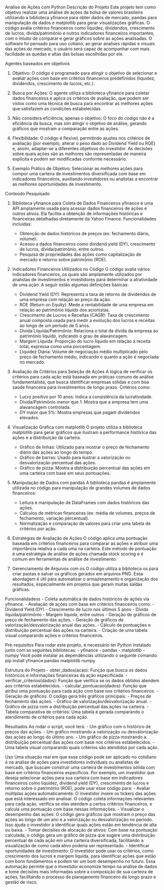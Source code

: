 Análise de Ações com Python
Descrição do Projeto
Este projeto tem como objetivo realizar uma análise de ações da bolsa de valores brasileira utilizando a biblioteca yfinance para obter dados de mercado, pandas para manipulação de dados e matplotlib para gerar visualizações gráficas. O código avalia critérios financeiros como liquidez, dividendos, crescimento de lucros, dívida/patrimônio e outros indicadores financeiros importantes, com o intuito de comparar e gerar gráficos sobre as ações analisadas. O software foi pensado para uso cotiano, ao gerar analises rápidas e visuais das ações do mercado, o usuário será capaz de acompanhar com mais facilidade as quedas e altas das bolsas escolhidas por ele.

Agentes baseados em objetivos
1. Objetivo: O código é programado para atingir o objetivo de selecionar e avaliar ações com base em critérios financeiros predefinidos (liquidez, dividendos, crescimento de lucros, etc.).

2. Busca por Ações: O agente utiliza a biblioteca yfinance para coletar dados financeiros e aplica os critérios de avaliação, que podem ser vistos como uma técnica de busca para encontrar as melhores ações que satisfazem as condições estabelecidas.

3. Não considera eficiência, apenas o objetivo: O foco do código não é a eficiência da busca, mas sim atingir o objetivo de análise, gerando gráficos que mostram a comparação entre as ações.

4. Flexibilidade: O código é flexível, permitindo ajustes nos critérios de avaliação (por exemplo, alterar o peso dado ao Dividend Yield ou ROE) e, assim, adaptar-se a diferentes objetivos do investidor. As decisões sobre quais ações são as melhores são representadas de maneira explícita e podem ser modificadas conforme necessário.

5. Exemplo Prático de Objetivo: Selecionar as melhores ações para compor uma carteira de investimentos diversificada com base em indicadores financeiros, auxiliando investidores ou analistas a encontrar as melhores oportunidades de investimento.

Conteúdo Pesquisado
1. Biblioteca yfinance para Coleta de Dados Financeiros
    yfinance é uma API amplamente usada para acessar dados financeiros de ações e outros ativos. Ela facilita a obtenção de informações históricas e financeiras detalhadas diretamente da Yahoo Finance.
    Funcionalidades incluídas:
    - Obtenção de dados históricos de preços (ex: fechamento diário, volume).
    - Acesso a dados financeiros como dividend yield (DY), crescimento de lucros, dívida/patrimônio, entre outros.
    - Pesquisa de propriedades das ações como capitalização de mercado e retorno sobre patrimônio (ROE).

2. Indicadores Financeiros Utilizados no Código
    O código avalia vários indicadores financeiros, os quais são amplamente utilizados por analistas de investimentos e investidores para determinar a atratividade de uma ação. A seguir estão algumas definições básicas:
    - Dividend Yield (DY): Representa a taxa de retorno de dividendos de uma empresa com relação ao preço da ação.
    - ROE (Return on Equity): Mede a rentabilidade de uma empresa em relação ao patrimônio líquido dos acionistas.
    - Crescimento de Lucros e Receitas (CAGR): Taxa de crescimento anual composta usada para medir a evolução dos lucros e receitas ao longo de um período de 5 anos.
    - Dívida Líquida/Patrimônio: Relaciona o total da dívida da empresa ao patrimônio líquido, indicando o grau de alavancagem.
    - Margem Líquida: Proporção do lucro líquido em relação à receita total, expressa como uma porcentagem.
    - Liquidez Diária: Volume de negociação médio multiplicado pelo preço de fechamento médio, indicando o quanto a ação é negociada no mercado.

3. Avaliação de Critérios para Seleção de Ações
    A lógica de verificar os critérios para cada ação está baseada em práticas comuns de análise fundamentalista, que busca identificar empresas sólidas e com boa saúde financeira para investimentos de longo prazo. Critérios como:
    - Lucro positivo por 10 anos: Indica a consistência da lucratividade.
    - Dívida/Patrimônio menor que 1: Mostra que a empresa tem uma alavancagem controlada.
    - DY maior que 5%: Mostra empresas que pagam dividendos elevados.

4. Visualização Gráfica com matplotlib
    O projeto utiliza a biblioteca matplotlib para gerar gráficos que ilustram a performance histórica das ações e a distribuição da carteira.
    - Gráfico de linhas: Utilizado para mostrar o preço de fechamento diário das ações ao longo do tempo.
    - Gráfico de barras: Usado para ilustrar a valorização ou desvalorização percentual das ações.
    - Gráfico de pizza: Mostra a distribuição percentual das ações em uma carteira com base em seus pontuações.
5. Manipulação de Dados com pandas
    A biblioteca pandas é amplamente utilizada no código para manipulação de grandes volumes de dados financeiros:
    - Leitura e manipulação de DataFrames com dados históricos das ações.
    - Cálculos de métricas financeiras (ex: média de volumes, preços de fechamento, variação percentual).
    - Normalização e comparação de valores para criar uma tabela de critérios por ação.

6. Estratégias de Avaliação de Ações
    O código aplica uma pontuação baseada em critérios financeiros para comparar as ações e atribuir uma importância relativa a cada uma na carteira. Este método de pontuação é uma estratégia de análise de ações chamada stock scoring e é comum em ferramentas de análise de investimento.

7. Gerenciamento de Arquivos com os
    O código utiliza a biblioteca os para criar pastas e salvar os gráficos gerados em arquivos PNG. Essa abordagem é útil para automatizar o armazenamento e organização dos resultados, especialmente em projetos que geram muitas saídas gráficas.

Funcionalidadess
    - Coleta automática de dados históricos de ações via yfinance.
    - Avaliação de ações com base em critérios financeiros como:
        - Dividend Yield (DY)
        - Crescimento de lucro nos últimos 5 anos
        - Dívida líquida/patrimônio
        - Margem líquida, entre outros
    - Geração de gráficos de preço de fechamento das ações.
    - Geração de gráficos de valorização/desvalorização anual das ações.
    - Cálculo de pontuações e distribuição percentual das ações na carteira.
    - Criação de uma tabela visual comparando ações e critérios financeiros.

Pré-requisitos
Para rodar este projeto, é necessário ter Python instalado junto com as seguintes bibliotecas:
    - yfinance
    - pandas
    - matplotlib
    - numpy
Você pode instalar as dependências utilizando o seguinte comando:
    pip install yfinance pandas matplotlib numpy

Estrutura do Projeto
    - obter_dados(acao): Função que busca os dados históricos e informações financeiras da ação especificada.
    - verificar_criterios(dados): Função que verifica se os dados obtidos atendem aos critérios estabelecidos.
    - calcular_pontuacao(dados): Função que atribui uma pontuação para cada ação com base nos critérios financeiros.
    - Geração de gráficos: O código gera três gráficos principais:
    - Preços de fechamento das ações.
    - Gráfico de valorização/desvalorização anual.
    - Gráfico de pizza com a distribuição percentual das ações na carteira.
    - Tabela comparativa de critérios: Uma tabela é gerada comparando o atendimento de critérios para cada ação.

Resultados
    Ao rodar o script, você terá:
    - Um gráfico com o histórico de preços das ações.
    - Um gráfico mostrando a valorização ou desvalorização das ações ao longo do último ano.
    - Um gráfico de pizza mostrando a distribuição percentual das ações com base nos critérios estabelecidos.
    - Uma tabela visual comparando quais critérios são atendidos por cada ação.

Uso
    Uma situação real em que esse código pode ser aplicado no cotidiano é na análise de ações para investidores individuais ou analistas de mercado, que buscam construir uma carteira de investimentos sólida com base em critérios financeiros específicos.
    Por exemplo, um investidor que deseja selecionar ações para sua carteira com base em indicadores financeiros como liquidez, dividend yield (DY), crescimento de lucros e retorno sobre o patrimônio (ROE), pode usar esse código para:
    - Avaliar múltiplas ações automaticamente: O investidor insere os tickers das ações que está interessado em analisar. O código coleta informações relevantes para cada ação, verifica se elas atendem a certos critérios financeiros, e calcula uma pontuação com base nessas informações.
    - Visualizar o desempenho das ações: O código gera gráficos que mostram o preço das ações ao longo de um ano e a valorização ou desvalorização no período. Isso ajuda o investidor a identificar quais ações estão em tendência de alta ou baixa.
    - Tomar decisões de alocação de ativos: Com base na pontuação calculada, o código gera um gráfico de pizza que sugere uma distribuição percentual de cada ação em uma carteira diversificada, facilitando a visualização de como cada ativo poderia ser representado.
    - Identificar oportunidades de investimento: O investidor pode usar os critérios, como crescimento dos lucros e margem líquida, para identificar ações que estão com bons fundamentos e podem ter um bom desempenho no futuro.
    Essa automação permite que o investidor economize tempo na análise de dados e tome decisões mais informadas sobre a composição de sua carteira de ações, facilitando o processo de planejamento financeiro de longo prazo e gestão de risco.
